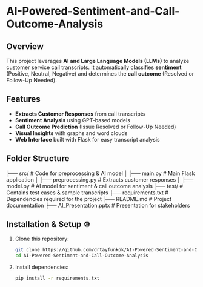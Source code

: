 # AI-Powered-Sentiment-and-Call-Outcome-Analysis

## Overview
This project leverages **AI and Large Language Models (LLMs)** to analyze customer service call transcripts. It automatically classifies **sentiment** (Positive, Neutral, Negative) and determines the **call outcome** (Resolved or Follow-Up Needed). 


## Features 
- **Extracts Customer Responses** from call transcripts
- **Sentiment Analysis** using GPT-based models
- **Call Outcome Prediction** (Issue Resolved or Follow-Up Needed)
- **Visual Insights** with graphs and word clouds
- **Web Interface** built with Flask for easy transcript analysis


## Folder Structure 

├── src/ # Code for preprocessing & AI model │ ├── main.py # Main Flask application │ ├── preprocessing.py # Extracts customer responses │ ├── model.py # AI model for sentiment & call outcome analysis ├── test/ # Contains test cases & sample transcripts ├── requirements.txt # Dependencies required for the project ├── README.md # Project documentation ├── AI_Presentation.pptx # Presentation for stakeholders



## Installation & Setup ⚙️
1. Clone this repository:
   ```sh
   git clone https://github.com/drtayfunkok/AI-Powered-Sentiment-and-Call-Outcome-Analysis.git
   cd AI-Powered-Sentiment-and-Call-Outcome-Analysis
   
 2. Install dependencies:
    ```sh
    pip install -r requirements.txt

